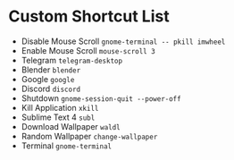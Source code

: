 # Custom Shortcut List

- Disable Mouse Scroll
    `gnome-terminal -- pkill imwheel`
- Enable Mouse Scroll
    `mouse-scroll 3`
- Telegram
    `telegram-desktop`
- Blender
    `blender`
- Google
    `google`
- Discord
    `discord`
- Shutdown
    `gnome-session-quit --power-off`
- Kill Application
    `xkill`
- Sublime Text 4
    `subl`
- Download Wallpaper
    `waldl`
- Random Wallpaper
    `change-wallpaper`
- Terminal
    `gnome-terminal`